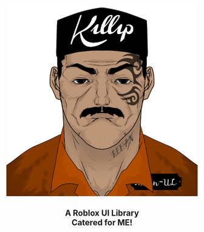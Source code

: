 <p align="center">
  <picture>
    <source media="(prefers-color-scheme: dark)" srcset="./README/BayaLogo_White.png">
    <source media="(prefers-color-scheme: light)" srcset="./README/BayaLogo_Black.png">
    <img alt="Mr.Killip" src="./README/Killip.png">
  </picture>
</p>
<h2 align="center">
  A Roblox UI Library
  <br/>
   Catered for ME!
</h2>


